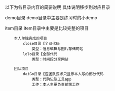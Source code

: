 以下为各目录内容的简要说明 具体说明移步到对应目录

demo目录
	demo目录中主要是练习时的小demo

item目录
	item目录中主要是比较完整的项目
	
		本人单独完成的项目
			close目录【全部代码
				类型：信息编辑与图片存储网站
			lolo目录【全部代码
				类型：时间段分享网站
				
		团队项目
			daiGo目录【应团队要求只显示本人写的部分代码
				类型：代购记账工具app
				工作：本人主要负责前端工作	